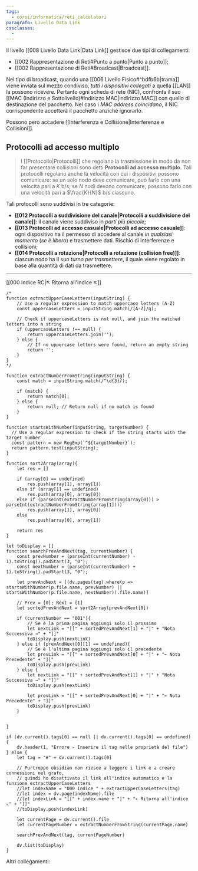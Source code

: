 ```yaml
---
tags:
  - corsi/informatica/reti_calcolatori
paragrafo: Livello Data Link
cssclasses:
  - 
---
```

Il livello [[008 Livello Data Link|Data Link]] gestisce due tipi di collegamenti:
- [[002 Rappresentazione di Reti#Punto a punto|Punto a punto]];
- [[002 Rappresentazione di Reti#Broadcast|Broadcast]].

Nel tipo di broadcast, quando una [[006 Livello Fisico#^bdfb6b|trama]] viene inviata sul mezzo condiviso, *tutti i dispositivi collegati* a quella [[LAN]] la possono ricevere. 
Pertanto ogni scheda di rete (NIC), confronta il suo [[MAC (Indirizzo e Sottolivello)#Indirizzo MAC|indirizzo MAC]] con quello di destinazione del pacchetto. Nel caso i *MAC address coincidano*, il NIC corrispondente accetterà il pacchetto anziché ignorarlo.

Possono però accadere [[Interferenza e Collisione|Interferenze e Collisioni]].

## Protocolli ad accesso multiplo
> I [[Protocollo|Protocolli]] che regolano la trasmissione in modo da non far presentare collisioni sono detti **Protocolli ad accesso multiplo**. Tali protocolli regolano anche la velocità con cui i dispositivi possono comunicare: se un solo nodo deve comunicare, può farlo con una velocità pari a $K$ b/s; se $N$ nodi devono comunicare, possono farlo con una velocità pari a $\frac{K}{N}$ b/s ciascuno. 

Tali protocolli sono suddivisi in tre categorie:
- **[[012 Protocolli a suddivisione del canale|Protocolli a suddivisione del canale]]**: il canale viene suddiviso in *parti più piccole*;
- **[[013 Protocolli ad accesso casuale|Protocolli ad accesso casuale]]**: ogni dispositivo ha il permesso di accedere al canale *in qualsiasi momento* (*se è libero*) e trasmettere dati. Rischio di interferenze e collisioni;
- **[[014 Protocolli a rotazione|Protocolli a rotazione (collision free)]]**: ciascun nodo ha il suo *turno per trasmettere*, il quale viene regolato in base alla quantità di dati da trasmettere.

___
[[000 Indice RC|↖ Ritorna all'indice ↖]]
```dataviewjs
/*
function extractUpperCaseLetters(inputString) {
	// Use a regular expression to match uppercase letters (A-Z)
	const uppercaseLetters = inputString.match(/[A-Z]/g);
	
	// Check if uppercaseLetters is not null, and join the matched letters into a string
	if (uppercaseLetters !== null) {
		return uppercaseLetters.join('');
	} else {
	    // If no uppercase letters were found, return an empty string
	    return '';
	}
}
*/

function extractNumberFromString(inputString) {
	const match = inputString.match(/^\d{3}/);
	
	if (match) {
		return match[0];
	} else {
		return null; // Return null if no match is found
	}
}

function startsWithNumber(inputString, targetNumber) {
  // Use a regular expression to check if the string starts with the target number
  const pattern = new RegExp(`^${targetNumber}`);
  return pattern.test(inputString);
}

function sort2Array(array){
	let res = []
	
	if (array[0] == undefined)
		res.push(array[1], array[1])
	else if (array[1] == undefined)
		res.push(array[0], array[0])
	else if (parseInt(extractNumberFromString(array[0])) > parseInt(extractNumberFromString(array[1])))
		res.push(array[1], array[0])
	else
		res.push(array[0], array[1])
	
	return res
}

let toDisplay = []
function searchPrevAndNext(tag, currentNumber) {
	const prevNumber = (parseInt(currentNumber) - 1).toString().padStart(3, "0");
	const nextNumber = (parseInt(currentNumber) + 1).toString().padStart(3, "0");
	
	let prevAndNext = [(dv.pages(tag).where(p => startsWithNumber(p.file.name, prevNumber) || startsWithNumber(p.file.name, nextNumber)).file.name)]
	
	// Prev = [0]; Next = [1]
	let sortedPrevAndNext = sort2Array(prevAndNext[0])
	
	if (currentNumber == "001"){ 
		// Se è la prima pagina aggiungi solo il prossimo
		let nextLink = "[[" + sortedPrevAndNext[1] + "|" + "Nota Successiva →" + "]]"
		toDisplay.push(nextLink)
	} else if (prevAndNext[0][1] == undefined){
		// Se è l'ultima pagina aggiungi solo il precedente
		let prevLink = "[[" + sortedPrevAndNext[0] + "|" + "← Nota Precedente" + "]]"
		toDisplay.push(prevLink)
	} else {
		let nextLink = "[[" + sortedPrevAndNext[1] + "|" + "Nota Successiva →" + "]]"
		toDisplay.push(nextLink)
		
		let prevLink = "[[" + sortedPrevAndNext[0] + "|" + "← Nota Precedente" + "]]"
		toDisplay.push(prevLink)
	}
	
	
}

if (dv.current().tags[0] == null || dv.current().tags[0] == undefined){
	dv.header(1, "Errore - Inserire il tag nelle proprietà del file")
} else {
	let tag = "#" + dv.current().tags[0]

	// Purtroppo obsidian non riesce a leggere i link e a creare connessioni nel grafo,
	// quindi ho disattivato il link all'indice automatico e la funzione extractUpperCaseLetters
	//let indexName = "000 Indice " + extractUpperCaseLetters(tag)
	//let index = dv.page(indexName).file
	//let indexLink = "[[" + index.name + "|" + "↖ Ritorna all'indice ↖" + "]]"
	//toDisplay.push(indexLink)
	
	let currentPage = dv.current().file
	let currentPageNumber = extractNumberFromString(currentPage.name)
	
	searchPrevAndNext(tag, currentPageNumber)
	
	dv.list(toDisplay)
}
```

Altri collegamenti: 